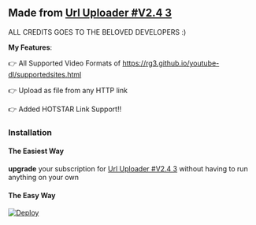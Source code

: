 ## Made from [Url Uploader #V2.4 3](https://telegram.dog/Uploadto_Tgbot)

ALL CREDITS GOES TO THE BELOVED DEVELOPERS :)


**My Features**:

👉 All Supported Video Formats of https://rg3.github.io/youtube-dl/supportedsites.html

👉 Upload as file from any HTTP link

👉 Added HOTSTAR Link Support!!

### Installation

#### The Easiest Way

**upgrade** your subscription for [Url Uploader #V2.4 3](https://telegram.dog/Uploadto_Tgbot) without having to run anything on your own

#### The Easy Way

[![Deploy](https://www.herokucdn.com/deploy/button.svg)](https://www.heroku.com/deploy)
